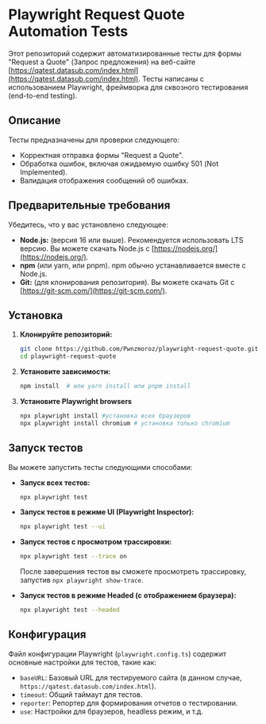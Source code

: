 # Playwright Request Quote Automation Tests

Этот репозиторий содержит автоматизированные тесты для формы "Request a Quote" (Запрос предложения) на веб-сайте [https://qatest.datasub.com/index.html](https://qatest.datasub.com/index.html).  Тесты написаны с использованием Playwright, фреймворка для сквозного тестирования (end-to-end testing).

## Описание

Тесты предназначены для проверки следующего:

*   Корректная отправка формы "Request a Quote".
*   Обработка ошибок, включая ожидаемую ошибку 501 (Not Implemented).
*   Валидация отображения сообщений об ошибках.

## Предварительные требования

Убедитесь, что у вас установлено следующее:

*   **Node.js:** (версия 16 или выше). Рекомендуется использовать LTS версию.  Вы можете скачать Node.js с [https://nodejs.org/](https://nodejs.org/).
*   **npm** (или yarn, или pnpm).  npm обычно устанавливается вместе с Node.js.
*   **Git:**  (для клонирования репозитория). Вы можете скачать Git с [https://git-scm.com/](https://git-scm.com/).

## Установка

1.  **Клонируйте репозиторий:**

    ```bash
    git clone https://github.com/Pwnzmoroz/playwright-request-quote.git
    cd playwright-request-quote
    ```

2.  **Установите зависимости:**

    ```bash
    npm install  # или yarn install или pnpm install
    ```

3. **Установите Playwright browsers**
    ```bash
    npx playwright install #установка всех браузеров
    npx playwright install chromium # установка только chromium
    ```

## Запуск тестов

Вы можете запустить тесты следующими способами:

*   **Запуск всех тестов:**

    ```bash
    npx playwright test
    ```

*   **Запуск тестов в режиме UI (Playwright Inspector):**

    ```bash
    npx playwright test --ui
    ```

*   **Запуск тестов с просмотром трассировки:**

    ```bash
    npx playwright test --trace on
    ```

    После завершения тестов вы сможете просмотреть трассировку, запустив `npx playwright show-trace`.

*   **Запуск тестов в режиме Headed (с отображением браузера):**

    ```bash
    npx playwright test --headed
    ```

## Конфигурация

Файл конфигурации Playwright (`playwright.config.ts`) содержит основные настройки для тестов, такие как:

*   `baseURL`: Базовый URL для тестируемого сайта (в данном случае, `https://qatest.datasub.com/index.html`).
*   `timeout`: Общий таймаут для тестов.
*   `reporter`:  Репортер для формирования отчетов о тестировании.
*   `use`:  Настройки для браузеров, headless режим, и т.д.


